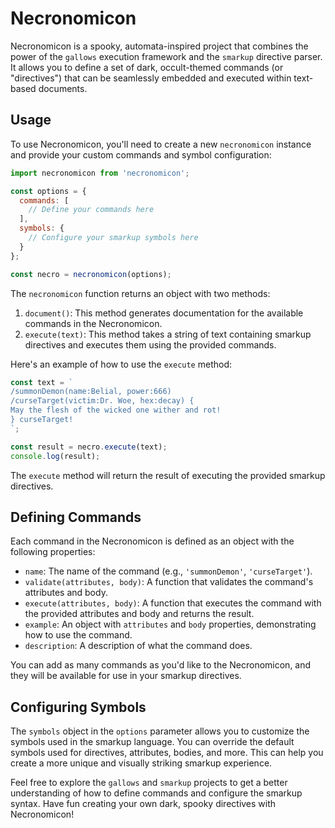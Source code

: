 # Necronomicon

Necronomicon is a spooky, automata-inspired project that combines the power of the `gallows` execution framework and the `smarkup` directive parser. It allows you to define a set of dark, occult-themed commands (or "directives") that can be seamlessly embedded and executed within text-based documents.

## Usage

To use Necronomicon, you'll need to create a new `necronomicon` instance and provide your custom commands and symbol configuration:

```javascript
import necronomicon from 'necronomicon';

const options = {
  commands: [
    // Define your commands here
  ],
  symbols: {
    // Configure your smarkup symbols here
  }
};

const necro = necronomicon(options);
```

The `necronomicon` function returns an object with two methods:

1. `document()`: This method generates documentation for the available commands in the Necronomicon.
2. `execute(text)`: This method takes a string of text containing smarkup directives and executes them using the provided commands.

Here's an example of how to use the `execute` method:

```javascript
const text = `
/summonDemon(name:Belial, power:666)
/curseTarget(victim:Dr. Woe, hex:decay) {
May the flesh of the wicked one wither and rot!
} curseTarget!
`;

const result = necro.execute(text);
console.log(result);
```

The `execute` method will return the result of executing the provided smarkup directives.

## Defining Commands

Each command in the Necronomicon is defined as an object with the following properties:

- `name`: The name of the command (e.g., `'summonDemon'`, `'curseTarget'`).
- `validate(attributes, body)`: A function that validates the command's attributes and body.
- `execute(attributes, body)`: A function that executes the command with the provided attributes and body and returns the result.
- `example`: An object with `attributes` and `body` properties, demonstrating how to use the command.
- `description`: A description of what the command does.

You can add as many commands as you'd like to the Necronomicon, and they will be available for use in your smarkup directives.

## Configuring Symbols

The `symbols` object in the `options` parameter allows you to customize the symbols used in the smarkup language. You can override the default symbols used for directives, attributes, bodies, and more. This can help you create a more unique and visually striking smarkup experience.

Feel free to explore the `gallows` and `smarkup` projects to get a better understanding of how to define commands and configure the smarkup syntax. Have fun creating your own dark, spooky directives with Necronomicon!